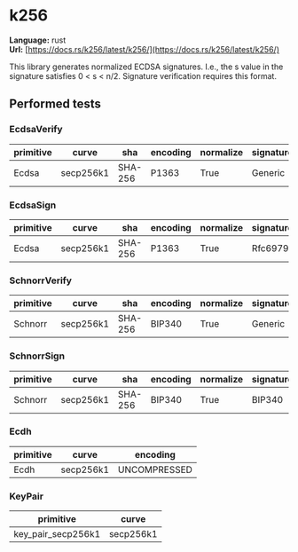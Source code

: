 # k256

**Language:**
rust\
**Url:**
[https://docs.rs/k256/latest/k256/](https://docs.rs/k256/latest/k256/)

This library generates normalized ECDSA signatures.
I.e., the s value in the signature satisfies 0 < s < n/2.
Signature verification requires this format.

## Performed tests

### EcdsaVerify

| primitive | curve | sha | encoding | normalize | signatureGeneration |
| --- | --- | --- | --- | --- | --- |
| Ecdsa | secp256k1 | SHA-256 | P1363 | True | Generic |

### EcdsaSign

| primitive | curve | sha | encoding | normalize | signatureGeneration |
| --- | --- | --- | --- | --- | --- |
| Ecdsa | secp256k1 | SHA-256 | P1363 | True | Rfc6979 |

### SchnorrVerify

| primitive | curve | sha | encoding | normalize | signatureGeneration |
| --- | --- | --- | --- | --- | --- |
| Schnorr | secp256k1 | SHA-256 | BIP340 | True | Generic |

### SchnorrSign

| primitive | curve | sha | encoding | normalize | signatureGeneration |
| --- | --- | --- | --- | --- | --- |
| Schnorr | secp256k1 | SHA-256 | BIP340 | True | BIP340 |

### Ecdh

| primitive | curve | encoding |
| --- | --- | --- |
| Ecdh | secp256k1 | UNCOMPRESSED |

### KeyPair

| primitive | curve |
| --- | --- |
| key_pair_secp256k1 | secp256k1 |
